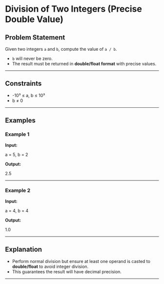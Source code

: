 # Division of Two Integers (Precise Double Value)

## Problem Statement
Given two integers `a` and `b`, compute the value of `a / b`.  
- `b` will never be zero.  
- The result must be returned in **double/float format** with precise values.

---

## Constraints
- -10³ ≤ a, b ≤ 10³  
- b ≠ 0  

---

## Examples

### Example 1
**Input:**  

a = 5, b = 2

**Output:**  

2.5


---

### Example 2
**Input:**  

a = 4, b = 4

**Output:**  

1.0


---

## Explanation
- Perform normal division but ensure at least one operand is casted to **double/float** to avoid integer division.  
- This guarantees the result will have decimal precision.

---
